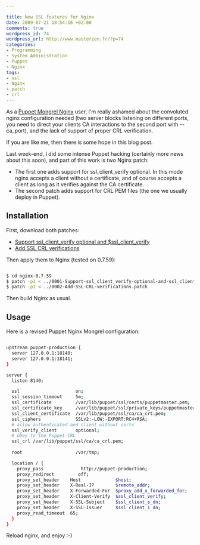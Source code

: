 ```yaml
--- 

title: New SSL features for Nginx
date: 2009-07-21 18:54:16 +02:00
comments: true
wordpress_id: 74
wordpress_url: http://www.masterzen.fr/?p=74
categories: 
- Programming
- System Administration
- Puppet
- Nginx
tags: 
- ssl
- Nginx
- patch
- crl
---
```

As a [Puppet Mongrel Nginx](http://reductivelabs.com/trac/puppet/wiki/UsingMongrelNginx) user, I'm really ashamed about the convoluted nginx configuration needed (two server blocks listening on different ports, you need to direct your clients CA interactions to the second port with --ca_port), and the lack of support of proper CRL verification.

If you are like me, then there is some hope in this blog post.

Last week-end, I did some intense Puppet hacking (certainly more news about this soon), and part of this work is two Nginx patch:

- The first one adds support for ssl_client_verify optional. In this mode nginx accepts a client without a certificate, and of course accepts a client as long as it verifies against the CA certificate.
- The second patch adds support for CRL PEM files (the one we usually deploy in Puppet).


## Installation

First, download both patches:

- [Support ssl_client_verify optional and $ssl_client_verify](http://www.masterzen.fr/patches/nginx/0001-Support-ssl_client_verify-optional-and-ssl_client_v.patch)
- [Add SSL CRL verifications](http://www.masterzen.fr/patches/nginx/0002-Add-SSL-CRL-verifications.patch)


Then apply them to Nginx (tested on 0.7.59):
``` sh

$ cd nginx-0.7.59
$ patch -p1 < ../0001-Support-ssl_client_verify-optional-and-ssl_client_v.patch
$ patch -p1 < ../0002-Add-SSL-CRL-verifications.patch

```

Then build Nginx as usual.

## Usage

Here is a revised Puppet Nginx Mongrel configuration:
``` sh

upstream puppet-production {
  server 127.0.0.1:18140; 
  server 127.0.0.1:18141;
}

server {
  listen 8140;

  ssl                     on;
  ssl_session_timeout     5m;
  ssl_certificate         /var/lib/puppet/ssl/certs/puppetmaster.pem;
  ssl_certificate_key     /var/lib/puppet/ssl/private_keys/puppetmaster.pem;
  ssl_client_certificate  /var/lib/puppet/ssl/ca/ca_crt.pem;
  ssl_ciphers             SSLv2:-LOW:-EXPORT:RC4+RSA;
  # allow authenticated and client without certs
  ssl_verify_client       optional;
  # obey to the Puppet CRL
  ssl_crl /var/lib/puppet/ssl/ca/ca_crl.pem;
  
  root                    /var/tmp;

  location / {
    proxy_pass              http://puppet-production;
    proxy_redirect         off;
    proxy_set_header    Host             $host;
    proxy_set_header    X-Real-IP        $remote_addr;
    proxy_set_header    X-Forwarded-For  $proxy_add_x_forwarded_for;
    proxy_set_header    X-Client-Verify  $ssl_client_verify;
    proxy_set_header    X-SSL-Subject    $ssl_client_s_dn;
    proxy_set_header    X-SSL-Issuer     $ssl_client_i_dn;
    proxy_read_timeout  65;
  }
}

```

Reload nginx, and enjoy :-)

